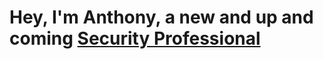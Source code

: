 <h1>Hey, I'm Anthony, a new and up and coming <a href="https://www.linkedin.com/in/theantwest/"> Security Professional</a></h1>
